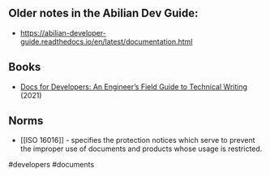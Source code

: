 ## Older notes in the Abilian Dev Guide:

- https://abilian-developer-guide.readthedocs.io/en/latest/documentation.html

## Books

- [Docs for Developers: An Engineer’s Field Guide to Technical Writing](https://www.amazon.fr/gp/product/1484272161/) (2021)

## Norms

- [[ISO 16016]] - specifies the protection notices which serve to prevent the improper use of documents and products whose usage is restricted.

<!-- Keywords -->
#developers #documents
<!-- /Keywords -->
